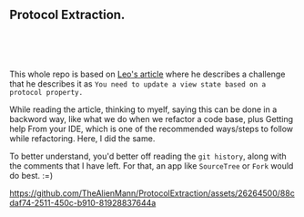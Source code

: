 ## Protocol Extraction.

<br /><br /><br />

This whole repo is based on [Leo's article](https://holyswift.app/how-to-use-published-properties-inside-a-protocol-in-swiftui/) where he describes a challenge that he describes it as `You need to update a view state based on a protocol property.`

While reading the article, thinking to myelf, saying this can be done in a backword way, like what we do when we refactor a code base, plus Getting help From your IDE, which is one of the recommended ways/steps to follow while refactoring. Here, I did the same.

To better understand, you'd better off reading the `git history`, along with the comments that I have left. For that, an app like `SourceTree` or `Fork` would do best. :=)


https://github.com/TheAlienMann/ProtocolExtraction/assets/26264500/88cdaf74-2511-450c-b910-81928837644a

